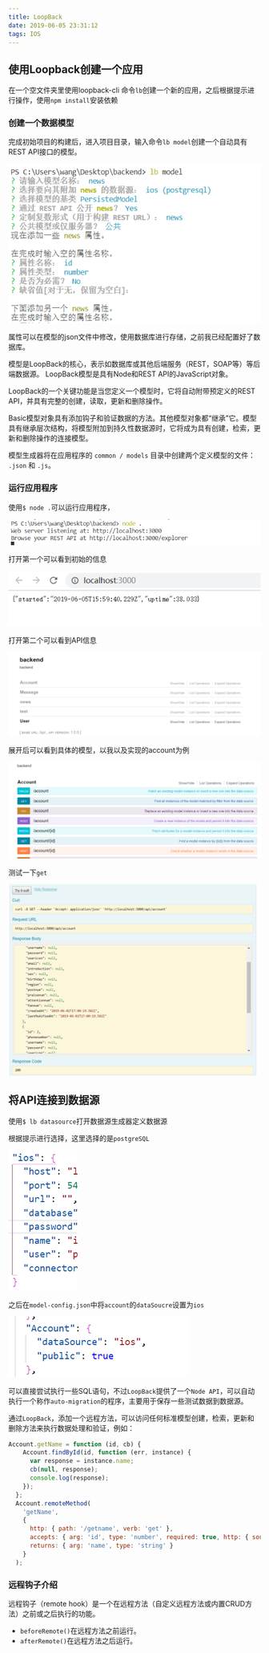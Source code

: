 ```yaml
---
title: LoopBack
date: 2019-06-05 23:31:12
tags: IOS
---
```


## 使用Loopback创建一个应用
<!--more-->
在一个空文件夹里使用loopback-cli 命令`lb`创建一个新的应用，之后根据提示进行操作，使用`npm install`安装依赖

### 创建一个数据模型

完成初始项目的构建后，进入项目目录，输入命令`lb model`创建一个自动具有REST API接口的模型。

![1559749834993](assets/1559749834993.png)

属性可以在模型的json文件中修改，使用数据库进行存储，之前我已经配置好了数据库。

模型是LoopBack的核心，表示如数据库或其他后端服务（REST，SOAP等）等后端数据源。 LoopBack模型是具有Node和REST API的JavaScript对象。

LoopBack的一个关键功能是当您定义一个模型时，它将自动附带预定义的REST API，并具有完整的创建，读取，更新和删除操作。

Basic模型对象具有添加钩子和验证数据的方法。其他模型对象都“继承”它。模型具有继承层次结构，将模型附加到持久性数据源时，它将成为具有创建，检索，更新和删除操作的连接模型。

模型生成器将在应用程序的 `common / models` 目录中创建两个定义模型的文件： `.json` 和 `.js`。

### 运行应用程序

使用`$ node .`可以运行应用程序，

![1559750395709](assets/1559750395709.png) 

打开第一个可以看到初始的信息

![1559750432936](assets/1559750432936.png)

 打开第二个可以看到API信息

![1559750472490](assets/1559750472490.png)

展开后可以看到具体的模型，以我以及实现的account为例

![1559750582959](assets/1559750582959.png)

测试一下`get`

![1559750621087](assets/1559750621087.png)

## 将API连接到数据源

使用`$ lb datasource`打开数据源生成器定义数据源

根据提示进行选择，这里选择的是`postgreSQL`

![1559750791631](assets/1559750791631.png)

之后在`model-config.json`中将`account`的`dataSoucre`设置为`ios`

![1559751129573](assets/1559751129573.png)

可以直接尝试执行一些SQL语句，不过`LoopBack`提供了一个`Node API`，可以自动执行一个称作`auto-migration`的程序，主要用于保存一些测试数据到数据源。

通过`LoopBack`，添加一个远程方法，可以访问任何标准模型创建，检索，更新和删除方法来执行数据处理和验证，例如：

```js
Account.getName = function (id, cb) {
    Account.findById(id, function (err, instance) {
      var response = instance.name;
      cb(null, response);
      console.log(response);
    });
  };
  Account.remoteMethod(
    'getName',
    {
      http: { path: '/getname', verb: 'get' },
      accepts: { arg: 'id', type: 'number', required: true, http: { source: 'query' } },
      returns: { arg: 'name', type: 'string' }
    }
  );
```

### 远程钩子介绍

远程钩子（remote hook）是一个在远程方法（自定义远程方法或内置CRUD方法）之前或之后执行的功能。

- `beforeRemote()`在远程方法之前运行。
- `afterRemote()`在远程方法之后运行。

